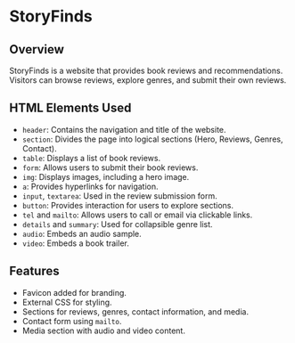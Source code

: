 # StoryFinds

## Overview
StoryFinds is a website that provides book reviews and recommendations. Visitors can browse reviews, explore genres, and submit their own reviews.

## HTML Elements Used
- `header`: Contains the navigation and title of the website.
- `section`: Divides the page into logical sections (Hero, Reviews, Genres, Contact).
- `table`: Displays a list of book reviews.
- `form`: Allows users to submit their book reviews.
- `img`: Displays images, including a hero image.
- `a`: Provides hyperlinks for navigation.
- `input`, `textarea`: Used in the review submission form.
- `button`: Provides interaction for users to explore sections.
- `tel` and `mailto`: Allows users to call or email via clickable links.
- `details` and `summary`: Used for collapsible genre list.
- `audio`: Embeds an audio sample.
- `video`: Embeds a book trailer.

## Features
- Favicon added for branding.
- External CSS for styling.
- Sections for reviews, genres, contact information, and media.
- Contact form using `mailto`.
- Media section with audio and video content.